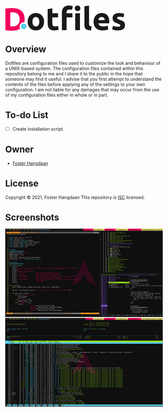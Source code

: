 ![Foster's Dotfiles - Title](images/title.png)

# Overview
Dotfiles are configuration files used to customize the look and behaviour of a UNIX-based system. The configuration files contained within this repository belong to me and I share it to the public in the hope that someone may find it useful. I advise that you first attempt to understand the contents of the files before applying any of the settings to your own configuration. I am not liable for any damages that may occur from the use of my configuration files either in whole or in part.

# To-do List
- [ ] Create installation script.

# Owner
- [Foster Hangdaan](http://www.fosterhangdaan.com)

# License
Copyright © 2021, Foster Hangdaan
This repository is [ISC](https://github.com/FosterHangdaan/dotfiles/blob/master/.github/LICENSE.txt) licensed.

# Screenshots
![screenshot of qtile window configuration](images/qtile-screenshot-01.png)
![screenshot of qtile htop configuration](images/qtile-screenshot-02.png)

